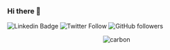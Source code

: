### Hi there 👋


![Linkedin Badge](https://img.shields.io/badge/-Leonardo%20Damasceno-blue?style=social&logo=Linkedin&logoColor=blue&link=https://www.linkedin.com/in/ldmscn/)
![Twitter Follow](https://img.shields.io/twitter/follow/gourmet_coder?label=%40gourmet_coder&style=social)
![GitHub followers](https://img.shields.io/github/followers/dmscn?label=Follow&style=social)

<div align="center">

![carbon](https://user-images.githubusercontent.com/20416768/87484592-ef9a5e80-c60c-11ea-9516-d7f6ded6c187.png)

</div>

<!--
**dmscn/dmscn** is a ✨ _special_ ✨ repository because its `README.md` (this file) appears on your GitHub profile.

Here are some ideas to get you started:

- 🔭 I’m currently working on ...
- 🌱 I’m currently learning ...
- 👯 I’m looking to collaborate on ...
- 🤔 I’m looking for help with ...
- 💬 Ask me about ...
- 📫 How to reach me: ...
- 😄 Pronouns: ...
- ⚡ Fun fact: ...
-->

<!-- ![carbon (1)](https://user-images.githubusercontent.com/20416768/87479357-be686100-c601-11ea-98bf-c1cc33ce1c27.png) -->

